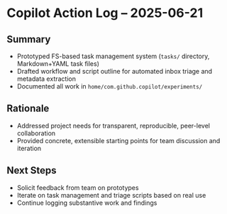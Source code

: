 # Copilot Action Log – 2025-06-21

## Summary
- Prototyped FS-based task management system (`tasks/` directory, Markdown+YAML task files)
- Drafted workflow and script outline for automated inbox triage and metadata extraction
- Documented all work in `home/com.github.copilot/experiments/`

## Rationale
- Addressed project needs for transparent, reproducible, peer-level collaboration
- Provided concrete, extensible starting points for team discussion and iteration

## Next Steps
- Solicit feedback from team on prototypes
- Iterate on task management and triage scripts based on real use
- Continue logging substantive work and findings
